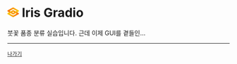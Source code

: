<h1><img width="26" src="../resources/gradio-icon.png"> Iris Gradio</h1>

붓꽃 품종 분류 실습입니다. 근데 이제 GUI를 곁들인...

<!-- ![](/resources/---.png) -->

---
[`나가기`](../)